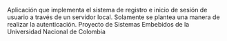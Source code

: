 Aplicación que implementa el sistema de registro e inicio de sesión de usuario a través de un servidor local.
Solamente se plantea una manera de realizar la autenticación.
Proyecto de Sistemas Embebidos de la Universidad Nacional de Colombia
